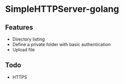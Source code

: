 # SimpleHTTPServer-golang

## Features

* Directory listing
* Define a private folder with basic authentication
* Upload file

## Todo

* HTTPS
